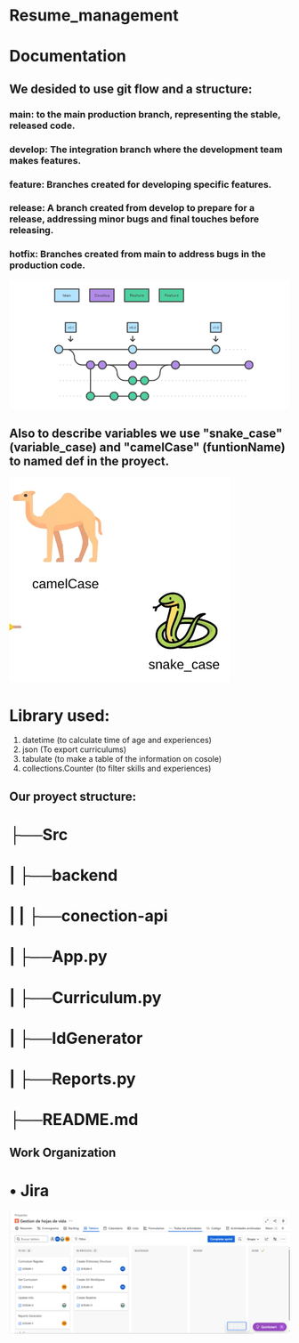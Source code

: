 # Resume_management

# Documentation

## We desided to use git flow and a structure: 
### main: to the main production branch, representing the stable, released code. 
### develop: The integration branch where the development team makes features. 
### feature: Branches created for developing specific features.
### release: A branch created from develop to prepare for a release, addressing minor bugs and final touches before releasing. 
### hotfix: Branches created from main to address  bugs in the production code.

![alt text](image-1.png)

## Also to describe variables we use "snake_case" (variable_case) and "camelCase" (funtionName) to named def in the proyect.

![alt text](image-2.png)

# Library used:
1. datetime (to calculate time of age and experiences)
2. json (To export curriculums)
3. tabulate (to make a table of the information on cosole)
4. collections.Counter (to filter skills and experiences)

## Our proyect structure:
 # ├──Src
 # |  ├──backend
 # |  |   ├──conection-api
 # |  ├──App.py
 # |  ├──Curriculum.py
 # |  ├──IdGenerator
 # |  ├──Reports.py
 # ├──README.md

 ## Work Organization

# • Jira

![alt text](Jira_Table-First-Sprim.png)